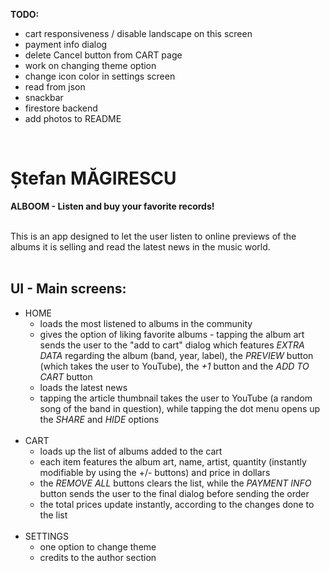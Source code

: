 **TODO:**

- cart responsiveness / disable landscape on this screen
- payment info dialog
- delete Cancel button from CART page
- work on changing theme option
- change icon color in settings screen
- read from json
- snackbar
- firestore backend
- add photos to README

<br>

# Ștefan MĂGIRESCU

**ALBOOM - Listen and buy your favorite records!**

<br>
This is an app designed to let the user listen to online previews of the albums it is selling and read the latest news in the music world.
<br><br>

## UI - Main screens:

- HOME
  - loads the most listened to albums in the community
  - gives the option of liking favorite albums - tapping the album art sends the user to the "add to cart" dialog which features _EXTRA DATA_ regarding the album (band, year, label), the _PREVIEW_ button (which takes the user to YouTube), the _+1_ button and the _ADD TO CART_ button
  - loads the latest news
  - tapping the article thumbnail takes the user to YouTube (a random song of the band in question), while tapping the dot menu opens up the _SHARE_ and _HIDE_ options
    <br><br>
- CART
  - loads up the list of albums added to the cart
  - each item features the album art, name, artist, quantity (instantly modifiable by using the +/- buttons) and price in dollars
  - the _REMOVE ALL_ buttons clears the list, while the _PAYMENT INFO_ button sends the user to the final dialog before sending the order
  - the total prices update instantly, according to the changes done to the list
    <br><br>
- SETTINGS
  - one option to change theme
  - credits to the author section
